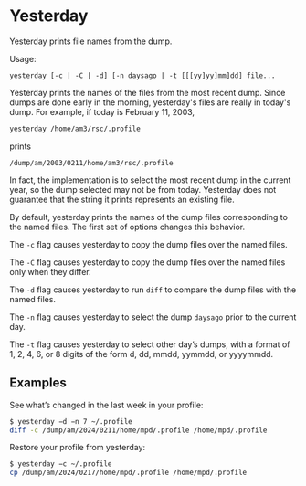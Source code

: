 # Yesterday

Yesterday prints file names from the dump.

Usage:

    yesterday [-c | -C | -d] [-n daysago | -t [[[yy]yy]mm]dd] file...

Yesterday prints the names of the files from the most recent dump. Since
dumps are done early in the morning, yesterday's files are really in today's
dump. For example, if today is February 11, 2003,

```sh
yesterday /home/am3/rsc/.profile
```

prints

```
/dump/am/2003/0211/home/am3/rsc/.profile
```

In fact, the implementation is to select the most recent dump in the current
year, so the dump selected may not be from today. Yesterday does not
guarantee that the string it prints represents an existing file.

By default, yesterday prints the names of the dump files corresponding to
the named files. The first set of options changes this behavior.

The `-c` flag causes yesterday to copy the dump files over the named files.

The `-C` flag causes yesterday to copy the dump files over the named files
only when they differ.

The `-d` flag causes yesterday to run `diff` to compare the dump files
with the named files.

The `-n` flag causes yesterday to select the dump `daysago` prior to the current
day.

The `-t` flag causes yesterday to select other day’s dumps, with a format of
1, 2, 4, 6, or 8 digits of the form d, dd, mmdd, yymmdd, or yyyymmdd.

## Examples

See what’s changed in the last week in your profile:

```sh
$ yesterday −d −n 7 ~/.profile
diff -c /dump/am/2024/0211/home/mpd/.profile /home/mpd/.profile
```

Restore your profile from yesterday:

```sh
$ yesterday −c ~/.profile
cp /dump/am/2024/0217/home/mpd/.profile /home/mpd/.profile
```
